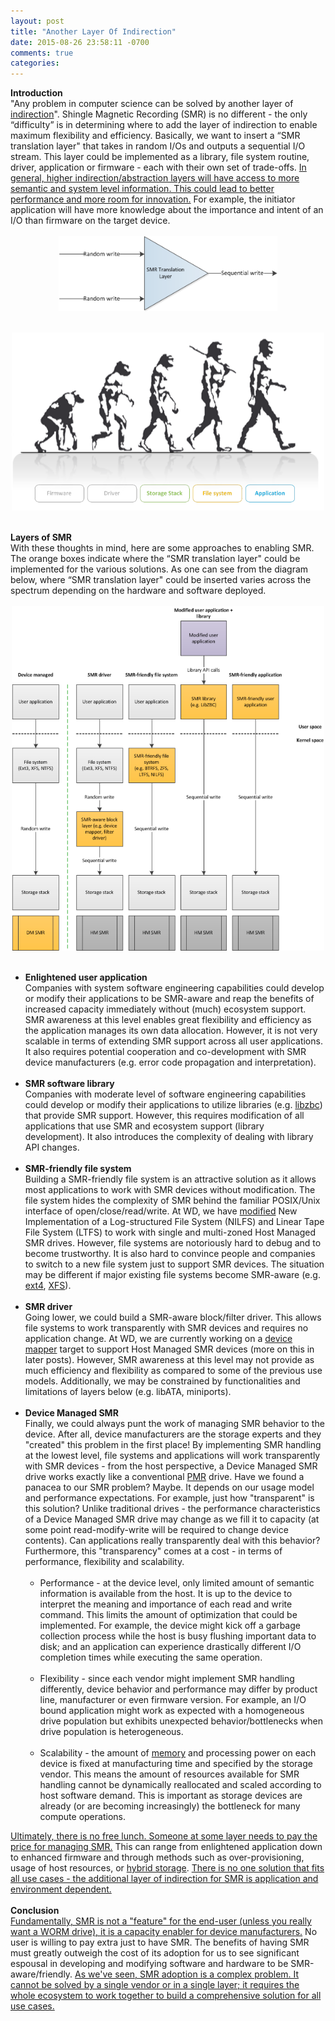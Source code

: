 ```yaml
---
layout: post
title: "Another Layer Of Indirection"
date: 2015-08-26 23:58:11 -0700
comments: true
categories: 
---
```




<div style="overflow:auto">
  <b>Introduction</b>
  <br />
  "Any problem in computer science can be solved by another layer of <a href="https://en.wikipedia.org/wiki/Indirection">indirection</a>". Shingle Magnetic Recording (SMR) is no different - the only “difficulty” is in determining where to add the layer of indirection to enable maximum flexibility and efficiency. Basically, we want to insert a “SMR translation layer" that takes in random I/Os and outputs a sequential I/O stream. This layer could be implemented as a library, file system routine, driver, application or firmware - each with their own set of trade-offs. <span style="text-decoration: underline;">In general, higher indirection/abstraction layers will have access to more semantic and system level information. This could lead to better performance and more room for innovation.</span> For example, the initiator application will have more knowledge about the importance and intent of an I/O than firmware on the target device.
  <br />
  <br />
  <img class="" src="/images/posts/smr_translation_layer.png" style="width: 350px; height: auto; display: block; margin-left: auto; margin-right: auto">
  <br />
  <br />
  <img class="" src="/images/posts/layers_of_information.png" style="width: 500px; height: auto; display: block; margin-left: auto; margin-right: auto">
  <br />
  <br />
  <b>Layers of SMR</b>
  <br />
  With these thoughts in mind, here are some approaches to enabling SMR.
  The orange boxes indicate where the “SMR translation layer" could be implemented for the various solutions. As one can see from the diagram below, where “SMR translation layer" could be inserted varies across the spectrum depending on the hardware and software deployed.
  <br />
  <br />
  <img class="" src="/images/posts/smr_stack.png" style="width: 500px; height: auto; display: block; margin-left: auto; margin-right: auto">
  <br />
  <br />
  <ul style="margin-top: 0px;">
    <li>
      <b>Enlightened user application</b>
      <br />
      Companies with system software engineering capabilities could develop or modify their applications to be SMR-aware and reap the benefits of increased capacity immediately without (much) ecosystem support. SMR awareness at this level enables great flexibility and efficiency as the application manages its own data allocation. However, it is not very scalable in terms of extending SMR support across all user applications. It also requires potential cooperation and co-development with SMR device manufacturers (e.g. error code propagation and interpretation).
    </li>
    <br />
    <li>
      <b>SMR software library</b>
      <br />
      Companies with moderate level of software engineering capabilities could develop or modify their applications to utilize libraries (e.g. <a href="https://github.com/hgst/libzbc">libzbc</a>) that provide SMR support. However, this requires modification of all applications that use SMR and ecosystem support (library development). It also introduces the complexity of dealing with library API changes.
    </li>
    <br />
    <li>
      <b>SMR-friendly file system</b>
      <br />
      Building a SMR-friendly file system is an attractive solution as it allows most applications to work with SMR devices without modification. The file system hides the complexity of SMR behind the familiar POSIX/Unix interface of open/close/read/write. At WD, we have <a href="/projects">modified</a> New Implementation of a Log-structured File System (NILFS) and Linear Tape File System (LTFS) to work with single and multi-zoned Host Managed SMR drives. However, file systems are notoriously hard to debug and to become trustworthy. It is also hard to convince people and companies to switch to a new file system just to support SMR devices. The situation may be different if major existing file systems become SMR-aware (e.g. <a href="https://github.com/Seagate/SMR_FS-EXT4">ext4</a>, <a href="https://git.kernel.org/cgit/fs/xfs/xfs-documentation.git/tree/design/xfs-smr-structure.asciidoc">XFS</a>).
    </li>
    <br />
    <li>
      <b>SMR driver</b>
      <br />
      Going lower, we could build a SMR-aware block/filter driver. This allows file systems to work transparently with SMR devices and requires no application change. At WD, we are currently working on a <a href="https://en.wikipedia.org/wiki/Device_mapper">device mapper</a> target to support Host Managed SMR devices (more on this in later posts). However, SMR awareness at this level may not provide as much efficiency and flexibility as compared to some of the previous use models. Additionally, we may be constrained by functionalities and limitations of layers below (e.g. libATA, miniports).
    </li>
    <br />
    <li>
      <b>Device Managed SMR</b>
      <br />
      Finally, we could always punt the work of managing SMR behavior to the device. After all, device manufacturers are the storage experts and they "created" this problem in the first place! By implementing SMR handling at the lowest level, file systems and applications will work transparently with SMR devices - from the host perspective, a Device Managed SMR drive works exactly like a conventional <a href="https://en.wikipedia.org/wiki/Perpendicular_recording drive">PMR</a> drive. Have we found a panacea to our SMR problem? Maybe. It depends on our usage model and performance expectations. For example, just how "transparent" is this solution? Unlike traditional drives - the performance characteristics of a Device Managed SMR drive may change as we fill it to capacity (at some point read-modify-write will be required to change device contents). Can applications really transparently deal with this behavior? Furthermore, this "transparency" comes at a cost - in terms of performance, flexibility and scalability.
      <br />
      <br />
      <ul style="margin-top: 0px;">
        <li>
          Performance - at the device level, only limited amount of semantic information is available from the host. It is up to the device to interpret the meaning and importance of each read and write command. This limits the amount of optimization that could be implemented. For example, the device might kick off a garbage collection process while the host is busy flushing important data to disk; and an application can experience drastically different I/O completion times while executing the same operation.
        </li>
        <br />
        <li>
          Flexibility - since each vendor might implement SMR handling differently, device behavior and performance may differ by product line, manufacturer or even firmware version. For example, an I/O bound application might work as expected with a homogeneous drive population but exhibits unexpected behavior/bottlenecks when drive population is heterogeneous.
        </li>
        <br />
        <li>
          Scalability - the amount of <a href="https://en.wikipedia.org/wiki/Disk_buffer">memory</a> and processing power on each device is fixed at manufacturing time and specified by the storage vendor. This means the amount of resources available for SMR handling cannot be dynamically reallocated and scaled according to host software demand. This is important as storage devices are already (or are becoming increasingly) the bottleneck for many compute operations.
        </li>
      </ul>
    </li>
  </ul>
   <span style="text-decoration: underline;">Ultimately, there is no free lunch. Someone at some layer needs to pay the price for managing SMR.</span> This can range from enlightened application down to enhanced firmware and through methods such as over-provisioning, usage of host resources, or <a href="https://en.wikipedia.org/wiki/Hybrid_drive">hybrid storage</a>. <span style="text-decoration: underline;">There is no one solution that fits all use cases - the additional layer of indirection for SMR is application and environment dependent.</span> 
  <br />
  <br />
  <b>Conclusion</b>
  <br />
  <span style="text-decoration: underline;">Fundamentally, SMR is not a "feature" for the end-user (unless you really want a <a href="https://en.wikipedia.org/wiki/Write_once_read_many">WORM</a> drive), it is a capacity enabler for device manufacturers.</span> No user is willing to pay extra just to have SMR. The benefits of having SMR must greatly outweigh the cost of its adoption for us to see significant espousal in developing and modifying software and hardware to be SMR-aware/friendly. <span style="text-decoration: underline;"> As we've seen, SMR adoption is a complex problem. It cannot be solved by a single vendor or in a single layer; it requires the whole ecosystem to work together to build a comprehensive solution for all use cases.</span>
</div>